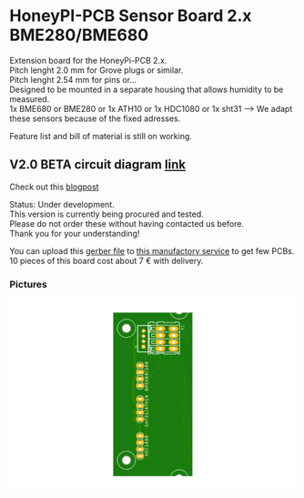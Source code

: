 # HoneyPI-PCB Sensor Board 2.x BME280/BME680

Extension board for the HoneyPi-PCB 2.x.  
Pitch lenght 2.0 mm for Grove plugs or similar.  
Pitch lenght 2.54 mm for pins or...  
Designed to be mounted in a separate housing that allows humidity to be measured.  
1x BME680 or BME280 or 1x ATH10 or 1x HDC1080 or 1x sht31
--> We adapt these sensors because of the fixed adresses. 

Feature list and bill of material is still on working.   

## V2.0 BETA circuit diagram [link](./PCB_Sensor_Board_2.x_BME280_680_ATH10_HDC1080.pdf)
Check out this [blogpost](https://www.honey-pi.de/)

Status: Under development.  
This version is currently being procured and tested.  
Please do not order these without having contacted us before.  
Thank you for your understanding!  

You can upload this [gerber file](./PCB_Sensor_Board_2.x_BME280_680_ATH10_HDC1080_2020-12-14.zip) to [this manufactory service](https://jlcpcb.com/quote) to get few PCBs. 10 pieces of this board cost about 7 € with delivery. 

### Pictures
![Board render picture](./Pictures/PCB_Sensor_Board_2.x_BME280_680_ATH10_HDC1080.png)


